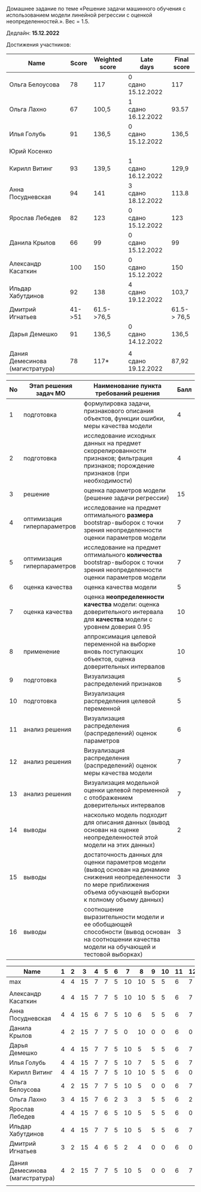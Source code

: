 Домашнее задание по теме «Решение задачи машинного обучения с использованием модели линейной регрессии с оценкой неопределенностей.». Вес = 1.5.

Дедлайн: **15.12.2022**


Достижения участников:

| Name | Score | Weighted<br>score | Late<br>days | Final<br>score |
| ---- | ----- | ----------------- | ------------ | -------------- |
| Ольга Белоусова | 78 | 117 | 0<br />сдано 15.12.2022 | 117 |
| Ольга Лахно | 67 | 100,5 | 1<br />сдано 16.12.2022 | 93.57 |
| Илья Голубь | 91 | 136,5 | 0<br />сдано 15.12.2022 | 136,5 |
| Юрий Косенко |       |                   |              |                |
| Кирилл Витинг | 93 | 139,5 | 1<br />сдано 16.12.2022 | 129,9 |
| Анна Посудневская | 94 | 141 | 3<br />сдано 18.12.2022 | 113.8 |
| Ярослав Лебедев | 82 | 123 | 0<br />сдано 15.12.2022 | 123 |
| Данила Крылов | 66 | 99 | 0<br />сдано 15.12.2022 | 99 |
| Александр Касаткин | 100 | 150 | 0<br />сдано 15.12.2022 | 150 |
| Ильдар Хабутдинов | 92 | 138 | 4<br />сдано 19.12.2022 | 103,7 |
| Дмитрий Игнатьев | 41->51 | 61.5->76,5 |              | 61.5- > 76,5 |
| Дарья Демешко | 91 | 136,5 | 0<br />сдано 14.12.2022 | 136,5 |
|  |  |  |  |  |
| Дания Демесинова (магистратура) | 78 | 117* | 4<br />сдано 19.12.2022 | 87,92 |








| No   | Этап решения задач МО       | Наименование пункта<br />требований решения                  | Балл |
| ---- | --------------------------- | ------------------------------------------------------------ | ---- |
| 1    | подготовка                  | формулировка задачи, признакового описания объектов, функции ошибки, меры качества модели | 4    |
| 2    | подготовка                  | исследование исходных данных на предмет скоррелированности признаков; фильтрация признаков; порождение признаков (при необходимости) | 4    |
| 3    | решение                     | оценка параметров модели (решение задачи регрессии)          | 15   |
| 4    | оптимизация гиперпараметров | исследование на предмет оптимального **размера** bootstrap-выборок с точки зрения неопределенности оценки параметров модели | 7    |
| 5    | оптимизация гиперпараметров | исследование на предмет оптимального **количества** bootstrap-выборок с точки зрения неопределенности оценки параметров модели | 7    |
| 6    | оценка качества             | оценка качества модели                                       | 5    |
| 7    | оценка качества             | оценка **неопределенности качества** модели: оценка доверительного интервала для **качества** модели с уровнем доверия 0.95 | 10   |
| 8    | применение                  | аппроксимация целевой переменной на выборке вновь поступающих объектов, оценка доверительных интервалов | 10   |
| 9    | подготовка                  | Визуализация распределений признаков                         | 5    |
| 10   | подготовка                  | Визуализация распределения целевой переменной                | 5    |
| 11   | анализ решения              | Визуализация распределения (распределений) оценок параметров | 6    |
| 12   | анализ решения              | Визуализация распределения (распределений) оценок меры качества модели | 7    |
| 13   | анализ решения              | Визуализация модельной оценки целевой переменной с отображением доверительных интервалов | 7    |
| 14   | выводы                      | насколько модель подходит для описания данных (вывод основан на оценке неопределенностей этой модели на этих данных) | 2    |
| 15   | выводы                      | достаточность данных для оценки параметров модели (вывод основан на динамике снижения неопределенности по мере приближения объема обучающей выборки к полному объему данных) | 3    |
| 16   | выводы                      | соотношение выразительности модели и ее обобщающей способности (вывод основан на соотношении качества модели на обучающей и тестовой выборках) | 3    |


| Name                            | 1    | 2    | 3    | 4    | 5    | 6    | 7    | 8    | 9    | 10   | 11   | 12   | 13   | 14   | 15   | 16   | Sum    |
| ------------------------------- | ---- | ---- | ---- | ---- | ---- | ---- | ---- | ---- | ---- | ---- | ---- | ---- | ---- | ---- | ---- | ---- | ------ |
| max                             | 4    | 4    | 15   | 7    | 7    | 5    | 10   | 10   | 5    | 5    | 6    | 7    | 7    | 2    | 3    | 3    | 100    |
|                                 |      |      |      |      |      |      |      |      |      |      |      |      |      |      |      |      |        |
| Александр Касаткин              | 4    | 4    | 15   | 7    | 7    | 5    | 10   | 10   | 5    | 5    | 6    | 7    | 7    | 2    | 3    | 3    | 100    |
| Анна Посудневская               | 4    | 4    | 15   | 6    | 7    | 5    | 10   | 6    | 5    | 5    | 6    | 7    | 7    | 2    | 3    | 2    | 94     |
| Данила Крылов                   | 4    | 2    | 15   | 7    | 7    | 5    | 0    | 10   | 0    | 0    | 6    | 0    | 3    | 2    | 3    | 2    | 66     |
| Дарья Демешко                   | 4    | 4    | 15   | 7    | 7    | 5    | 10   | 5    | 5    | 5    | 6    | 7    | 5    | 2    | 3    | 1    | 91     |
| Илья Голубь                     | 4    | 4    | 15   | 7    | 7    | 5    | 10   | 7    | 5    | 5    | 6    | 7    | 4    | 1    | 3    | 1    | 91     |
| Кирилл Витинг                   | 4    | 4    | 15   | 7    | 7    | 5    | 10   | 10   | 5    | 5    | 6    | 0    | 7    | 2    | 3    | 3    | 93     |
| Ольга Белоусова                 | 4    | 2    | 15   | 7    | 7    | 5    | 10   | 5    | 0    | 0    | 6    | 7    | 4    | 2    | 3    | 1    | 78     |
| Ольга Лахно                     | 3    | 4    | 15   | 7    | 6    | 2    | 3    | 3    | 5    | 5    | 6    | 2    | 2    | 2    | 1    | 1    | 67     |
| Ярослав Лебедев                 | 4    | 4    | 15   | 7    | 6    | 5    | 10   | 5    | 5    | 5    | 6    | 0    | 4    | 2    | 3    | 1    | 82     |
| Ильдар Хабутдинов               | 4    | 4    | 15   | 7    | 7    | 5    | 10   | 5    | 5    | 5    | 6    | 7    | 4    | 2    | 3    | 3    | 92     |
| Дмитрий Игнатьев                | 3    | 2    | 15   | 4    | 6    | 5    | 2    | 4    | 0    | 0    | 6    | 0    | 3    | 0    | 1    | 0    | 41->51 |
|                                 |      |      |      |      |      |      |      |      |      |      |      |      |      |      |      |      |        |
| Дания Демесинова (магистратура) | 4    | 2    | 15   | 7    | 7    | 5    | 10   | 5    | 0    | 0    | 6    | 7    | 4    | 2    | 3    | 1    | 78     |
|                                 |      |      |      |      |      |      |      |      |      |      |      |      |      |      |      |      |        |
